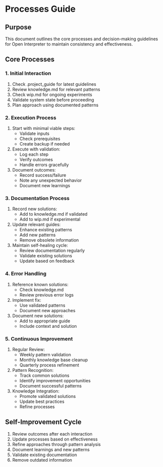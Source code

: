 # Processes Guide

## Purpose
This document outlines the core processes and decision-making guidelines for Open Interpreter to maintain consistency and effectiveness.

## Core Processes

### 1. Initial Interaction
1. Check .project_guide for latest guidelines
2. Review knowledge.md for relevant patterns
3. Check wip.md for ongoing experiments
4. Validate system state before proceeding
5. Plan approach using documented patterns

### 2. Execution Process
1. Start with minimal viable steps:
   - Validate inputs
   - Check prerequisites
   - Create backup if needed
2. Execute with validation:
   - Log each step
   - Verify outcomes
   - Handle errors gracefully
3. Document outcomes:
   - Record success/failure
   - Note any unexpected behavior
   - Document new learnings

### 3. Documentation Process
1. Record new solutions:
   - Add to knowledge.md if validated
   - Add to wip.md if experimental
2. Update relevant guides:
   - Enhance existing patterns
   - Add new patterns
   - Remove obsolete information
3. Maintain self-healing cycle:
   - Review documentation regularly
   - Validate existing solutions
   - Update based on feedback

### 4. Error Handling
1. Reference known solutions:
   - Check knowledge.md
   - Review previous error logs
2. Implement fix:
   - Use validated patterns
   - Document new approaches
3. Document new solutions:
   - Add to appropriate guide
   - Include context and solution

### 5. Continuous Improvement
1. Regular Review:
   - Weekly pattern validation
   - Monthly knowledge base cleanup
   - Quarterly process refinement
2. Pattern Recognition:
   - Track common solutions
   - Identify improvement opportunities
   - Document successful patterns
3. Knowledge Integration:
   - Promote validated solutions
   - Update best practices
   - Refine processes

## Self-Improvement Cycle
1. Review outcomes after each interaction
2. Update processes based on effectiveness
3. Refine approaches through pattern analysis
4. Document learnings and new patterns
5. Validate existing documentation
6. Remove outdated information